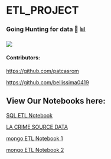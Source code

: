 # ETL_PROJECT

### Going Hunting for data 🏹  📊

<div>
  <img src="./images/hunterBoy.GIF">
<div>

#### Contributors:
https://github.com/patcasrom

https://github.com/bellissima0419


<!-- ETL PROJECT -->


## View Our Notebooks here:

<!-- https://github.com/bellissima0419/ETL_PROJECT/blob/master/MR_testFiles/census_yelp_combined.ipynb -->




[SQL ETL Notebook](https://nbviewer.jupyter.org/github/bellissima0419/ETL_PROJECT/blob/master/PC_testFiles/MyETLProject_2010-Present_05.18.19_FV.ipynb)

[LA CRIME SOURCE DATA](https://catalog.data.gov/dataset/crime-data-from-2010-to-present)




[mongo ETL Notebook 1](https://nbviewer.jupyter.org/github/bellissima0419/ETL_PROJECT/blob/master/MR_testFiles/census_yelp_combined.ipynb)

[mongo ETL Notebook 2](https://nbviewer.jupyter.org/github/bellissima0419/ETL_PROJECT/blob/master/MR_testFiles/LA_yelp.ipynb)




<!-- <div>
  <img src="./images/hunterGirl.GIF">
<div> -->